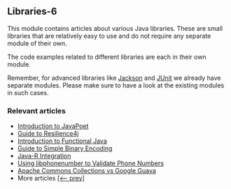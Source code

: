 ## Libraries-6

This module contains articles about various Java libraries. 
These are small libraries that are relatively easy to use and do not require any separate module of their own.

The code examples related to different libraries are each in their own module.

Remember, for advanced libraries like [Jackson](/jackson) and [JUnit](/testing-modules) we already have separate modules. Please make sure to have a look at the existing modules in such cases.

### Relevant articles
- [Introduction to JavaPoet](https://www.baeldung.com/java-poet)
- [Guide to Resilience4j](https://www.baeldung.com/resilience4j)
- [Introduction to Functional Java](https://www.baeldung.com/java-functional-library)
- [Guide to Simple Binary Encoding](https://www.baeldung.com/java-sbe)
- [Java-R Integration](https://www.baeldung.com/java-r-integration)
- [Using libphonenumber to Validate Phone Numbers](https://www.baeldung.com/java-libphonenumber)
- [Apache Commons Collections vs Google Guava](https://www.baeldung.com/apache-commons-collections-vs-guava)
- More articles [[<-- prev]](/libraries-5)

